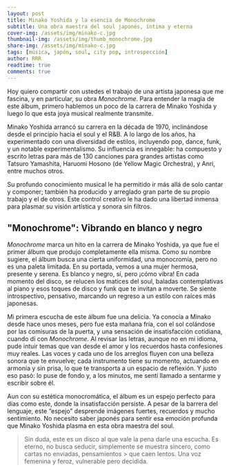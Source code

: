 ```yaml
---
layout: post
title: Minako Yoshida y la esencia de Monochrome
subtitle: Una obra maestra del soul japonés, íntima y eterna
cover-img: /assets/img/minako-c.jpg
thumbnail-img: /assets/img/thumb_monochrome.jpg
share-img: /assets/img/minako-c.jpg
tags: [música, japón, soul, city pop, introspección]
author: RRR
readtime: true
comments: true
---
```


Hoy quiero compartir con ustedes el trabajo de una artista japonesa que me fascina, y en particular, su obra *Monochrome*. Para entender la magia de este álbum, primero hablemos un poco de la carrera de Minako Yoshida y luego lo que esta joya musical realmente transmite.

Minako Yoshida arrancó su carrera en la década de 1970, inclinándose desde el principio hacia el soul y el R&B. A lo largo de los años, ha experimentado con una diversidad de estilos, incluyendo pop, dance, funk, y un notable experimentalismo. Su influencia es innegable: ha compuesto y escrito letras para más de 130 canciones para grandes artistas como Tatsuro Yamashita, Haruomi Hosono (de Yellow Magic Orchestra), y Anri, entre muchos otros.

Su profundo conocimiento musical le ha permitido ir más allá de solo cantar y componer; también ha producido y arreglado gran parte de su propio trabajo y el de otros. Este control creativo le ha dado una libertad inmensa para plasmar su visión artística y sonora sin filtros.

## "Monochrome": Vibrando en blanco y negro

*Monochrome* marca un hito en la carrera de Minako Yoshida, ya que fue el primer álbum que produjo completamente ella misma. Como su nombre sugiere, el álbum busca una cierta uniformidad, una monocromía, pero no es una paleta limitada. En su portada, vemos a una mujer hermosa, presente y serena. Es blanco y negro, sí, pero ¡cómo vibra! En cada momento del disco, se relucen los matices del soul, baladas contemplativas al piano y esos toques de disco y funk que te invitan a moverte. Se siente introspectivo, pensativo, marcando un regreso a un estilo con raíces más japonesas.

Mi primera escucha de este álbum fue una delicia. Ya conocía a Minako desde hace unos meses, pero fue esta mañana fría, con el sol colándose por las comisuras de la puerta, y una sensación de insatisfacción cotidiana, cuando di con *Monochrome*. Al revisar las letras, aunque no en mi idioma, pude intuir temas que van desde el amor y los recuerdos hasta confesiones muy reales. Las voces y cada uno de los arreglos fluyen con una belleza sonora que te envuelve; cada instrumento tiene su momento, actuando en armonía y sin prisa, lo que te transporta a un espacio de reflexión. Y justo eso pasó: lo puse de fondo y, a los minutos, me sentí llamado a sentarme y escribir sobre él.

Aun con su estética monocromática, el álbum es un espejo perfecto para días como este, donde la insatisfacción persiste. A pesar de la barrera del lenguaje, este “espejo” desprende imágenes fuertes, recuerdos y mucho sentimiento. No necesito saber japonés para sentir esa emoción profunda que Minako Yoshida plasma en esta obra maestra del soul.

> Sin duda, este es un disco al que vale la pena darle una escucha. Es eterno, no busca seducir, simplemente se muestra sincero, como cartas no enviadas, pensamientos > que caen lentos. Una voz femenina y feroz, vulnerable pero decidida.

